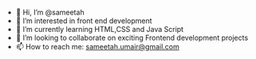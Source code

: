 - 👋 Hi, I’m @sameetah
- 👀 I’m interested in front end development
- 🌱 I’m currently learning HTML,CSS and Java Script
- 💞️ I’m looking to collaborate on exciting Frontend development projects
- 📫 How to reach me: sameetah.umair@gmail.com

<!---
sameetah/sameetah is a ✨ special ✨ repository because its `README.md` (this file) appears on your GitHub profile.
You can click the Preview link to take a look at your changes.
--->
